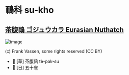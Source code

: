 # 鳾科 su-kho

## [茶腹鳾 ゴジュウカラ Eurasian Nuthatch](https://ebird.org/species/eurnut2)

![image](https://inaturalist-open-data.s3.amazonaws.com/photos/98789726/medium.jpg)

(c) Frank Vassen, some rights reserved (CC BY)

- 🎯 [華] 茶腹鳾 tê-pak-su
- 🎯 [日] 五十雀
